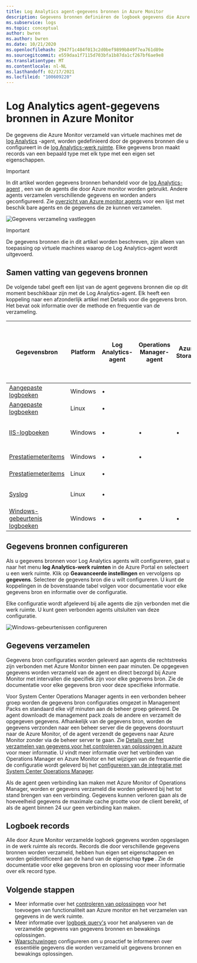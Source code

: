 ```yaml
---
title: Log Analytics agent-gegevens bronnen in Azure Monitor
description: Gegevens bronnen definiëren de logboek gegevens die Azure Monitor verzameld van agents en andere verbonden bronnen.  In dit artikel wordt beschreven hoe Azure Monitor gegevens bronnen gebruikt, wordt uitgelegd hoe u deze kunt configureren en wordt een overzicht gegeven van de verschillende gegevens bronnen die beschikbaar zijn.
ms.subservice: logs
ms.topic: conceptual
author: bwren
ms.author: bwren
ms.date: 10/21/2020
ms.openlocfilehash: 2947f1c484f013c2d0bef9899b849f7ea761d89e
ms.sourcegitcommit: e559daa1f7115d703bfa1b87da1cf267bf6ae9e8
ms.translationtype: MT
ms.contentlocale: nl-NL
ms.lasthandoff: 02/17/2021
ms.locfileid: "100609220"
---
```

# <a name="log-analytics-agent-data-sources-in-azure-monitor"></a>Log Analytics agent-gegevens bronnen in Azure Monitor
De gegevens die Azure Monitor verzameld van virtuele machines met de [log Analytics](../platform/log-analytics-agent.md) -agent, worden gedefinieerd door de gegevens bronnen die u configureert in de [log Analytics-werk ruimte](../platform/data-platform-logs.md).   Elke gegevens bron maakt records van een bepaald type met elk type met een eigen set eigenschappen.

> [!IMPORTANT]
> In dit artikel worden gegevens bronnen behandeld voor de [log Analytics-agent](../platform/log-analytics-agent.md) , een van de agents die door Azure monitor worden gebruikt. Andere agents verzamelen verschillende gegevens en worden anders geconfigureerd. Zie [overzicht van Azure monitor agents](agents-overview.md) voor een lijst met beschik bare agents en de gegevens die ze kunnen verzamelen.

![Gegevens verzameling vastleggen](media/agent-data-sources/overview.png)

> [!IMPORTANT]
> De gegevens bronnen die in dit artikel worden beschreven, zijn alleen van toepassing op virtuele machines waarop de Log Analytics-agent wordt uitgevoerd. 

## <a name="summary-of-data-sources"></a>Samen vatting van gegevens bronnen
De volgende tabel geeft een lijst van de agent gegevens bronnen die op dit moment beschikbaar zijn met de Log Analytics-agent.  Elk heeft een koppeling naar een afzonderlijk artikel met Details voor die gegevens bron.   Het bevat ook informatie over de methode en frequentie van de verzameling. 


| Gegevensbron | Platform | Log Analytics-agent | Operations Manager-agent | Azure Storage | Operations Manager vereist? | Operations Manager agent gegevens die via een beheer groep zijn verzonden | Verzamelingsfrequentie |
| --- | --- | --- | --- | --- | --- | --- | --- |
| [Aangepaste logboeken](data-sources-custom-logs.md) | Windows |&#8226; |  | |  |  | bij aankomst |
| [Aangepaste logboeken](data-sources-custom-logs.md) | Linux   |&#8226; |  | |  |  | bij aankomst |
| [IIS-logboeken](data-sources-iis-logs.md) | Windows |&#8226; |&#8226; |&#8226; |  |  |is afhankelijk van de instelling van het logboek bestand voor de rollover |
| [Prestatiemeteritems](data-sources-performance-counters.md) | Windows |&#8226; |&#8226; |  |  |  |zoals gepland, mini maal 10 seconden |
| [Prestatiemeteritems](data-sources-performance-counters.md) | Linux |&#8226; |  |  |  |  |zoals gepland, mini maal 10 seconden |
| [Syslog](data-sources-syslog.md) | Linux |&#8226; |  |  |  |  |uit Azure Storage: 10 minuten; van agent: op aankomst |
| [Windows-gebeurtenis logboeken](data-sources-windows-events.md) |Windows |&#8226; |&#8226; |&#8226; |  |&#8226; | bij aankomst |


## <a name="configuring-data-sources"></a>Gegevens bronnen configureren
Als u gegevens bronnen voor Log Analytics agents wilt configureren, gaat u naar het menu **log Analytics-werk ruimten** in de Azure Portal en selecteert u een werk ruimte. Klik op **Geavanceerde instellingen** en vervolgens op **gegevens**. Selecteer de gegevens bron die u wilt configureren. U kunt de koppelingen in de bovenstaande tabel volgen voor documentatie voor elke gegevens bron en informatie over de configuratie.

Elke configuratie wordt afgeleverd bij alle agents die zijn verbonden met die werk ruimte.  U kunt geen verbonden agents uitsluiten van deze configuratie.

![Windows-gebeurtenissen configureren](media/agent-data-sources/configure-events.png)



## <a name="data-collection"></a>Gegevens verzamelen
Gegevens bron configuraties worden geleverd aan agents die rechtstreeks zijn verbonden met Azure Monitor binnen een paar minuten.  De opgegeven gegevens worden verzameld van de agent en direct bezorgd bij Azure Monitor met intervallen die specifiek zijn voor elke gegevens bron.  Zie de documentatie voor elke gegevens bron voor deze specifieke informatie.

Voor System Center Operations Manager agents in een verbonden beheer groep worden de gegevens bron configuraties omgezet in Management Packs en standaard elke vijf minuten aan de beheer groep geleverd.  De agent downloadt de management pack zoals de andere en verzamelt de opgegeven gegevens. Afhankelijk van de gegevens bron, worden de gegevens verzonden naar een beheer server die de gegevens doorstuurt naar de Azure Monitor, of de agent verzendt de gegevens naar Azure Monitor zonder via de beheer server te gaan. Zie [Details over het verzamelen van gegevens voor het controleren van oplossingen in azure](../monitor-reference.md) voor meer informatie.  U vindt meer informatie over het verbinden van Operations Manager en Azure Monitor en het wijzigen van de frequentie die de configuratie wordt geleverd bij het [configureren van de integratie met System Center Operations Manager](../platform/om-agents.md).

Als de agent geen verbinding kan maken met Azure Monitor of Operations Manager, worden er gegevens verzameld die worden geleverd bij het tot stand brengen van een verbinding.  Gegevens kunnen verloren gaan als de hoeveelheid gegevens de maximale cache grootte voor de client bereikt, of als de agent binnen 24 uur geen verbinding kan maken.

## <a name="log-records"></a>Logboek records
Alle door Azure Monitor verzamelde logboek gegevens worden opgeslagen in de werk ruimte als records.  Records die door verschillende gegevens bronnen worden verzameld, hebben hun eigen set eigenschappen en worden geïdentificeerd aan de hand van de eigenschap **type** .  Zie de documentatie voor elke gegevens bron en oplossing voor meer informatie over elk record type.

## <a name="next-steps"></a>Volgende stappen
* Meer informatie over het [controleren van oplossingen](../insights/solutions.md) voor het toevoegen van functionaliteit aan Azure monitor en het verzamelen van gegevens in de werk ruimte.
* Meer informatie over [logboek query's](../log-query/log-query-overview.md) voor het analyseren van de verzamelde gegevens van gegevens bronnen en bewakings oplossingen.  
* [Waarschuwingen](../platform/alerts-overview.md) configureren om u proactief te informeren over essentiële gegevens die worden verzameld uit gegevens bronnen en bewakings oplossingen.
